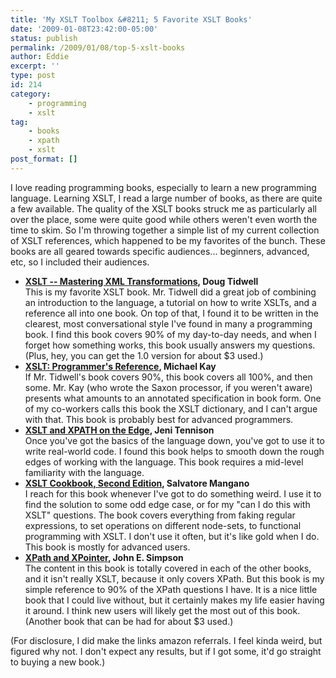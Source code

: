 ```yaml
---
title: 'My XSLT Toolbox &#8211; 5 Favorite XSLT Books'
date: '2009-01-08T23:42:00-05:00'
status: publish
permalink: /2009/01/08/top-5-xslt-books
author: Eddie
excerpt: ''
type: post
id: 214
category:
    - programming
    - xslt
tag:
    - books
    - xpath
    - xslt
post_format: []
---
```

I love reading programming books, especially to learn a new programming language. Learning XSLT, I read a large number of books, as there are quite a few available. The quality of the XSLT books struck me as particularly all over the place, some were quite good while others weren't even worth the time to skim. So I'm throwing together a simple list of my current collection of XSLT references, which happened to be my favorites of the bunch.  These books are all geared towards specific audiences... beginners, advanced, etc, so I included their audiences.

- **[XSLT -- Mastering XML Transformations](http://www.amazon.com/gp/product/0596000537?ie=UTF8&tag=eddwelsblo-20&linkCode=as2&camp=1789&creative=9325&creativeASIN=0596000537), Doug Tidwell**  
  This is my favorite XSLT book. Mr. Tidwell did a great job of combining an introduction to the language, a tutorial on how to write XSLTs, and a reference all into one book. On top of that, I found it to be written in the clearest, most conversational style I've found in many a programming book. I find this book covers 90% of my day-to-day needs, and when I forget how something works, this book usually answers my questions. (Plus, hey, you can get the 1.0 version for about $3 used.)
- **[XSLT: Programmer's Reference](http://www.amazon.com/gp/product/0470192747?ie=UTF8&tag=eddwelsblo-20&linkCode=as2&camp=1789&creative=9325&creativeASIN=0470192747), Michael Kay**  
  If Mr. Tidwell's book covers 90%, this book covers all 100%, and then some. Mr. Kay (who wrote the Saxon processor, if you weren't aware) presents what amounts to an annotated specification in book form. One of my co-workers calls this book the XSLT dictionary, and I can't argue with that. This book is probably best for advanced programmers.
- **[XSLT and XPATH on the Edge](http://www.amazon.com/gp/product/0764547763?ie=UTF8&tag=eddwelsblo-20&linkCode=as2&camp=1789&creative=9325&creativeASIN=0764547763), Jeni Tennison**  
  Once you've got the basics of the language down, you've got to use it to write real-world code. I found this book helps to smooth down the rough edges of working with the language. This book requires a mid-level familiarity with the language.
- **[XSLT Cookbook, Second Edition](http://www.amazon.com/gp/product/0596009747?ie=UTF8&tag=eddwelsblo-20&linkCode=as2&camp=1789&creative=9325&creativeASIN=0596009747), Salvatore Mangano**  
  I reach for this book whenever I've got to do something weird. I use it to find the solution to some odd edge case, or for my "can I do this with XSLT" questions. The book covers everything from faking regular expressions, to set operations on different node-sets, to functional programming with XSLT. I don't use it often, but it's like gold when I do. This book is mostly for advanced users.
- **[XPath and XPointer](http://www.amazon.com/gp/product/0596002912?ie=UTF8&tag=eddwelsblo-20&linkCode=as2&camp=1789&creative=9325&creativeASIN=0596002912), John E. Simpson**  
  The content in this book is totally covered in each of the other books, and it isn't really XSLT, because it only covers XPath. But this book is my simple reference to 90% of the XPath questions I have. It is a nice little book that I could live without, but it certainly makes my life easier having it around. I think new users will likely get the most out of this book. (Another book that can be had for about $3 used.)

(For disclosure, I did make the links amazon referrals. I feel kinda weird, but figured why not. I don't expect any results, but if I got some, it'd go straight to buying a new book.)
